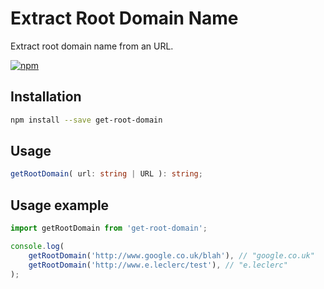 # Extract Root Domain Name

Extract root domain name from an URL.

[![npm](https://img.shields.io/npm/v/get-root-domain)](https://www.npmjs.com/package/get-root-domain)

## Installation

```bash
npm install --save get-root-domain
```

## Usage

```typescript
getRootDomain( url: string | URL ): string;
```

## Usage example

```typescript
import getRootDomain from 'get-root-domain';

console.log(
    getRootDomain('http://www.google.co.uk/blah'), // "google.co.uk"
    getRootDomain('http://www.e.leclerc/test'), // "e.leclerc"
);
```